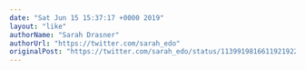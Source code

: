 ```yaml
---
date: "Sat Jun 15 15:37:17 +0000 2019"
layout: "like"
authorName: "Sarah Drasner"
authorUrl: "https://twitter.com/sarah_edo"
originalPost: "https://twitter.com/sarah_edo/status/1139919816611921922"
---
```

